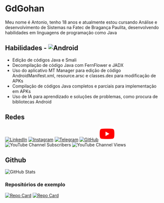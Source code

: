 # GdGohan

Meu nome é Antonio, tenho 18 anos e atualmente estou cursando Análise e desenvolvimento de Sistemas na Fatec de Bragança Paulita, desenvolvendo habilidades em linguagens de programação como Java

## Habilidades - ![Android](https://img.shields.io/badge/Android-3DDC84?style=for-the-badge&logo=android&logoColor=white)
- Edição de códigos Java e Smali
- Decompilação de código Java com FernFlower e JADX
- Uso do aplicativo MT Manager para edição de código AndroidManifest.xml, resource.arsc e classes.dex para modificação de APKs
- Compilação de códigos Java completos e parciais para implementação em APKs
- Uso de IA para aprendizado e soluções de problemas, como procura de bibliotecas Android

## Redes
[![LinkedIn](https://img.shields.io/badge/LinkedIn-0077B5?style=for-the-badge&logo=linkedin&logoColor=white)](https://www.linkedin.com/in/antonioxross/)
[![Instagram](https://img.shields.io/badge/-Instagram-%23E4405F?style=for-the-badge&logo=instagram&logoColor=white)](https://www.instagram.com/antonioxross/)
[![Telegram](https://img.shields.io/badge/Telegram-000?style=for-the-badge&logo=telegram&logoColor=2CA5E0)](https://t.me/GdGohan)
[![GitHub](https://img.shields.io/badge/GitHub-100000?style=for-the-badge&logo=github&logoColor=white)](https://github.com/GdGohan)
[![Youtube Channel](https://raw.githubusercontent.com/GdGohan/dio-lab-open-source/refs/heads/main/utils/badges/youtube.svg)](https://www.youtube.com/@gdgohan460)
![YouTube Channel Subscribers](https://img.shields.io/youtube/channel/subscribers/UCBSzqMgBtXbNvdKElN5nvug?style=for-the-badge)
![YouTube Channel Views](https://img.shields.io/youtube/channel/views/UCBSzqMgBtXbNvdKElN5nvug?style=for-the-badge)

## Github
![GitHub Stats](https://github-readme-stats.vercel.app/api?username=gdgohan&theme=transparent&bg_color=000&border_color=30A3DC&show_icons=true&icon_color=30A3DC&title_color=E94D5F&text_color=FFF)

### Repositórios de exemplo
[![Repo Card](https://github-readme-stats.vercel.app/api/pin/?username=gdgohan&repo=SonicRacingTransformedAndroidUpdate-NewVersion&bg_color=000&border_color=30A3DC&show_icons=true&icon_color=30A3DC&title_color=E94D5F&text_color=FFF)](https://github.com/gdgohan/SonicRacingTransformedAndroidUpdate)
[![Repo Card](https://github-readme-stats.vercel.app/api/pin/?username=Dragon-Ball-Tap-Battle-Decompilation&repo=SEUREPOSITORIO&bg_color=000&border_color=30A3DC&show_icons=true&icon_color=30A3DC&title_color=E94D5F&text_color=FFF)](https://github.com/gdgohan/Dragon-Ball-Tap-Battle-Decompilation)
